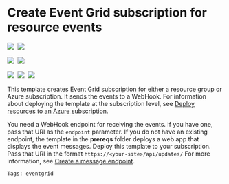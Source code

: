 # Create Event Grid subscription for resource events

<IMG SRC="https://azbotstorage.blob.core.windows.net/badges/101-event-grid-resource-events-to-webhook/PublicLastTestDate.svg" />&nbsp;
<IMG SRC="https://azbotstorage.blob.core.windows.net/badges/101-event-grid-resource-events-to-webhook/PublicDeployment.svg" />&nbsp;

<IMG SRC="https://azbotstorage.blob.core.windows.net/badges/101-event-grid-resource-events-to-webhook/FairfaxLastTestDate.svg" />&nbsp;
<IMG SRC="https://azbotstorage.blob.core.windows.net/badges/101-event-grid-resource-events-to-webhook/FairfaxDeployment.svg" />&nbsp;

<IMG SRC="https://azbotstorage.blob.core.windows.net/badges/101-event-grid-resource-events-to-webhook/BestPracticeResult.svg" />&nbsp;
<IMG SRC="https://azbotstorage.blob.core.windows.net/badges/101-event-grid-resource-events-to-webhook/CredScanResult.svg" />&nbsp;
<a href="https://portal.azure.com/#create/Microsoft.Template/uri/https%3A%2F%2Fraw.githubusercontent.com%2FAzure%2Fazure-quickstart-templates%2Fmaster%2F101-event-grid-resource-events-to-webhook%2Fazuredeploy.json" target="_blank">
    <img src="http://azuredeploy.net/deploybutton.png"/>
</a>

This template creates Event Grid subscription for either a resource group or Azure subscription. It sends the events to a WebHook. For information about deploying the template at the subscription level, see [Deploy resources to an Azure subscription](https://docs.microsoft.com/azure/azure-resource-manager/deploy-to-subscription).

You need a WebHook endpoint for receiving the events. If you have one, pass that URI as the `endpoint` parameter. If you do not have an existing endpoint, the template in the **prereqs** folder deploys a web app that displays the event messages. Deploy this template to your subscription. Pass that URI in the format `https://<your-site>/api/updates/` For more information, see [Create a message endpoint](https://docs.microsoft.com/azure/event-grid/custom-event-quickstart#create-a-message-endpoint).

`Tags: eventgrid`
